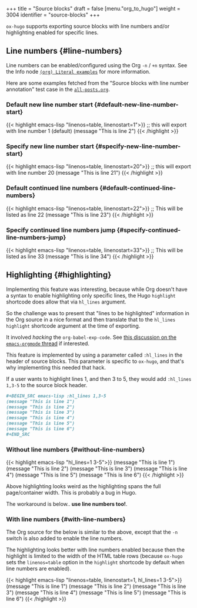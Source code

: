 +++
title = "Source blocks"
draft = false
[menu."org_to_hugo"]
  weight = 3004
  identifier = "source-blocks"
+++

`ox-hugo` supports exporting source blocks with line numbers and/or
highlighting enabled for specific lines.


## Line numbers {#line-numbers}

Line numbers can be enabled/configured using the Org `-n` / `+n`
syntax. See the Info node [`(org) Literal examples`](http://orgmode.org/manual/Literal-examples.html) for more
information.

Here are some examples fetched from the "Source blocks with line
number annotation" test case in the [`all-posts.org`](https://raw.githubusercontent.com/kaushalmodi/ox-hugo/master/test/site/content-org/all-posts.org).


### Default new line number start {#default-new-line-number-start}

{{< highlight emacs-lisp "linenos=table, linenostart=1">}}
;; this will export with line number 1 (default)
(message "This is line 2")
{{< /highlight >}}


### Specify new line number start {#specify-new-line-number-start}

{{< highlight emacs-lisp "linenos=table, linenostart=20">}}
;; this will export with line number 20
(message "This is line 21")
{{< /highlight >}}


### Default continued line numbers {#default-continued-line-numbers}

{{< highlight emacs-lisp "linenos=table, linenostart=22">}}
;; This will be listed as line 22
(message "This is line 23")
{{< /highlight >}}


### Specify continued line numbers jump {#specify-continued-line-numbers-jump}

{{< highlight emacs-lisp "linenos=table, linenostart=33">}}
;; This will be listed as line 33
(message "This is line 34")
{{< /highlight >}}


## Highlighting {#highlighting}

Implementing this feature was interesting, because while Org doesn't
have a syntax to enable highlighting only specific lines, the Hugo
`highlight` shortcode does allow that via `hl_lines` argument.

So the challenge was to present that "lines to be highlighted"
information in the Org source in a nice format and then translate that
to the `hl_lines` `highlight` shortcode argument at the time of
exporting.

It involved _hacking_ the `org-babel-exp-code`. See [this discussion on
the `emacs-orgmode` thread](http://lists.gnu.org/archive/html/emacs-orgmode/2017-10/msg00300.html) if interested.

This feature is implemented by using a parameter called `:hl_lines` in
the header of source blocks. This parameter is specific to `ox-hugo`,
and that's why implementing this needed that hack.

If a user wants to highlight lines 1, and then 3 to 5, they would add
`:hl_lines 1,3-5` to the source block header.

```org
#+BEGIN_SRC emacs-lisp :hl_lines 1,3-5
(message "This is line 1")
(message "This is line 2")
(message "This is line 3")
(message "This is line 4")
(message "This is line 5")
(message "This is line 6")
#+END_SRC
```


### Without line numbers {#without-line-numbers}

{{< highlight emacs-lisp "hl_lines=1 3-5">}}
(message "This is line 1")
(message "This is line 2")
(message "This is line 3")
(message "This is line 4")
(message "This is line 5")
(message "This is line 6")
{{< /highlight >}}

Above highlighting looks weird as the highlighting spans the full
page/container width. This is probably a bug in Hugo.

The workaround is below.. **use line numbers too!**.


### With line numbers {#with-line-numbers}

The Org source for the below is similar to the above, except that the
`-n` switch is also added to enable the line numbers.

The highlighting looks better with line numbers enabled because then
the highlight is limited to the width of the HTML table rows (because
`ox-hugo` sets the `linenos=table` option in the `highlight` shortcode
by default when line numbers are enabled).

{{< highlight emacs-lisp "linenos=table, linenostart=1, hl_lines=1 3-5">}}
(message "This is line 1")
(message "This is line 2")
(message "This is line 3")
(message "This is line 4")
(message "This is line 5")
(message "This is line 6")
{{< /highlight >}}
